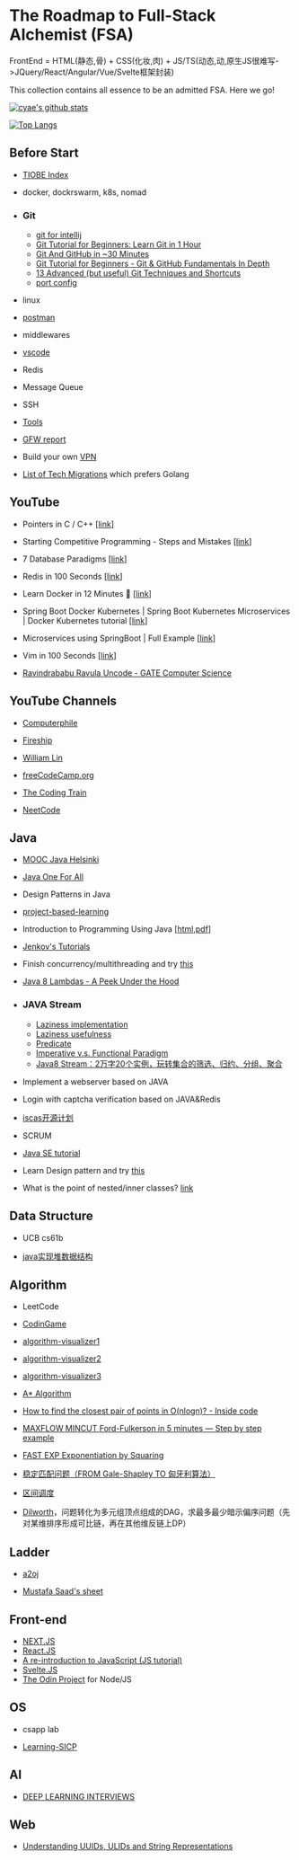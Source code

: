 # The Roadmap to Full-Stack Alchemist (FSA)

FrontEnd = HTML(静态,骨) + CSS(化妆,肉) + JS/TS(动态,动,原生JS很难写->JQuery/React/Angular/Vue/Svelte框架封装)

This collection contains all essence to be an admitted FSA. Here we go!

[![cyae's github stats](https://github-readme-stats.vercel.app/api?username=cyae&show_icons=true&theme=vue)](https://github.com/cyae)

[![Top Langs](https://github-readme-stats-i270cdk5i-florianbussmann.vercel.app/api/top-langs/?username=cyae&layout=compact&theme=vue&include_forks=true)](https://github.com/cyae)

## Before Start

- [TIOBE Index](https://www.tiobe.com/tiobe-index/)
- docker, dockrswarm, k8s, nomad

- ### Git

  - [git for intellij](https://www.youtube.com/watch?v=HfYZvcP0Muo)
  - [Git Tutorial for Beginners: Learn Git in 1 Hour](https://www.youtube.com/watch?v=8JJ101D3knE)
  - [Git And GitHub in ~30 Minutes](https://www.youtube.com/watch?v=jG4Vs81kMlc)
  - [Git Tutorial for Beginners - Git & GitHub Fundamentals In Depth](https://www.youtube.com/watch?v=DVRQoVRzMIY)
  - [13 Advanced (but useful) Git Techniques and Shortcuts](https://www.youtube.com/watch?v=ecK3EnyGD8o)
  - [port config](https://www.cnblogs.com/lfri/p/15377383.html?ivk_sa=1024320u)
- linux
- [postman](https://www.cnblogs.com/codingblock/p/4841606.html)
- middlewares
- [vscode](https://code.visualstudio.com/docs)
- Redis
- Message Queue
- SSH
- [Tools](https://stackshare.io/tools/top)
- [GFW report](https://gfw.report)
- Build your own [VPN](https://www.reddit.com/r/chonglangTV/comments/rhnfcx/%E7%BF%BB%E5%A2%99%E7%9F%A5%E8%AF%86%E5%8F%8A%E6%95%99%E7%A8%8B_%E5%A6%82%E4%BD%95%E9%80%89%E6%8B%A9%E7%BF%BB%E5%A2%99%E7%BA%BF%E8%B7%AF%E8%BD%AF%E4%BB%B6%E5%8D%8F%E8%AE%AE/)
- [List of Tech Migrations](https://www.reddit.com/r/programming/comments/otqxp8/list_of_tech_migrations/) which prefers Golang

## YouTube

- Pointers in C / C++ [[link](https://www.youtube.com/watch?v=zuegQmMdy8M)]
  
- Starting Competitive Programming - Steps and Mistakes [[link](https://www.youtube.com/watch?v=bVKHRtafgPc)]
  
- 7 Database Paradigms [[link](https://www.youtube.com/watch?v=W2Z7fbCLSTw)]
  
- Redis in 100 Seconds [[link](https://www.youtube.com/watch?v=G1rOthIU-uo)]
  
- Learn Docker in 12 Minutes 🐳 [[link](https://www.youtube.com/watch?v=YFl2mCHdv24)]

- Spring Boot Docker Kubernetes \| Spring Boot Kubernetes Microservices \| Docker Kubernetes tutorial [[link](https://www.youtube.com/watch?v=SzbeDqBSRkc)]

- Microservices using SpringBoot \| Full Example [[link](https://www.youtube.com/watch?v=BnknNTN8icw)]

- Vim in 100 Seconds [[link](https://www.youtube.com/watch?v=-txKSRn0qeA)]

- [Ravindrababu Ravula Uncode - GATE Computer Science](https://www.youtube.com/channel/UCJjC1hn78yZqTf0vdTC6wAQ)

## YouTube Channels

- [Computerphile](https://www.youtube.com/user/Computerphile)
  
- [Fireship](https://www.youtube.com/c/Fireship)
  
- [William Lin](https://www.youtube.com/c/WilliamLin168)
  
- [freeCodeCamp.org](https://www.youtube.com/c/Freecodecamp)
  
- [The Coding Train](https://www.youtube.com/c/TheCodingTrain)

- [NeetCode](https://www.youtube.com/c/NeetCode)
  
## Java

- [MOOC Java Helsinki](https://java-programming.mooc.fi/)

- [Java One For All](https://www.youtube.com/channel/UCRt2WSC8kaanasuOnwHnbcw)

- Design Patterns in Java

- [project-based-learning](https://github.com/practical-tutorials/project-based-learning#java)

- Introduction to Programming Using Java [[html](https://math.hws.edu/eck/cs124/downloads/javanotes8-linked.pdf),[pdf](https://math.hws.edu/javanotes/index.html)]

- [Jenkov's Tutorials](http://tutorials.jenkov.com/)

- Finish concurrency/multithreading and try [this](https://divan.dev/posts/go_concurrency_visualize/)

- [Java 8 Lambdas - A Peek Under the Hood](https://www.infoq.com/articles/Java-8-Lambdas-A-Peek-Under-the-Hood/)

- ### JAVA Stream
  
  - [Laziness implementation](https://stackoverflow.com/questions/30246634/how-are-lazy-streams-implemented-in-java-8)
  - [Laziness usefulness](https://stackoverflow.com/questions/52685535/is-java-8-stream-laziness-useless-in-practice)
  - [Predicate](https://blog.csdn.net/qq_27416233/article/details/83418791)
  - [Imperative v.s. Functional Paradigm](https://www.youtube.com/watch?v=sqV3pL5x8PI)
  - [Java8 Stream：2万字20个实例，玩转集合的筛选、归约、分组、聚合](https://zhuanlan.zhihu.com/p/299064490)

- Implement a webserver based on JAVA

- Login with captcha verification based on JAVA&Redis

- [iscas开源计划](https://summer.iscas.ac.cn/#/org)

- SCRUM

- [Java SE tutorial](https://www.cnblogs.com/kitor/p/10204950.html)

- Learn Design pattern and try [this](https://www.reddit.com/r/ProgrammerHumor/comments/p0a1v6/comment/h85uqrz/?utm_source=share&utm_medium=web2x&context=3)

- What is the point of nested/inner classes? [link](https://www.reddit.com/r/learnjava/comments/rg5n1l/what_is_the_point_of_nestedinner_classes/)

## Data Structure

- UCB cs61b

- [java实现堆数据结构](https://www.cnblogs.com/strongmore/p/14222708.html)

## Algorithm

- LeetCode

- [CodinGame](https://www.codingame.com/home)

- [algorithm-visualizer1](https://algorithm-visualizer.org/)

- [algorithm-visualizer2](https://www.cs.usfca.edu/~galles/visualization/)

- [algorithm-visualizer3](https://visualgo.net/zh)

- [A* Algorithm](http://theory.stanford.edu/~amitp/GameProgramming/)

- [How to find the closest pair of points in O(nlogn)? - Inside code](https://www.youtube.com/watch?v=ldHA8UcQI9Q)

- [MAXFLOW MINCUT Ford-Fulkerson in 5 minutes — Step by step example](https://www.youtube.com/watch?v=Tl90tNtKvxs)

- [FAST EXP Exponentiation by Squaring](https://www.youtube.com/watch?v=bRMVU3Gy_JY)

- [稳定匹配问题（FROM Gale-Shapley TO 匈牙利算法）](https://blog.csdn.net/pipi940409/article/details/84667698)
- [区间调度](https://www.cnblogs.com/Aragaki/p/7368407.html)

- [Dilworth](https://ocw.mit.edu/courses/electrical-engineering-and-computer-science/6-042j-mathematics-for-computer-science-spring-2015/structures/tp7-1/vertical-ce9e54c9d251/)，问题转化为多元组顶点组成的DAG，求最多最少暗示偏序问题（先对某维排序形成可比链，再在其他维反链上DP）

## Ladder

- [a2oj](https://a2oj.com/ladders)

- [Mustafa Saad's sheet](https://docs.google.com/spreadsheets/u/0/d/1iJZWP2nS_OB3kCTjq8L6TrJJ4o-5lhxDOyTaocSYc-k/htmlview#gid=123190759)

## Front-end

- [NEXT.JS](https://www.nextjs.cn/learn/basics/create-nextjs-app)
- [React.JS](https://reactjs.org/tutorial/tutorial.html)
- [A re-introduction to JavaScript (JS tutorial)](https://developer.mozilla.org/en-US/docs/Web/JavaScript/A_re-introduction_to_JavaScript)
- [Svelte.JS](https://www.sveltejs.cn/tutorial/basics)
- [The Odin Project](https://www.theodinproject.com/) for Node/JS

## OS

- csapp lab

- [Learning-SICP](https://github.com/DeathKing/Learning-SICP)

## AI

- [DEEP LEARNING INTERVIEWS](https://arxiv.org/ftp/arxiv/papers/2201/2201.00650.pdf)

## Web

- [Understanding UUIDs, ULIDs and String Representations](https://sudhir.io/uuids-ulids)
